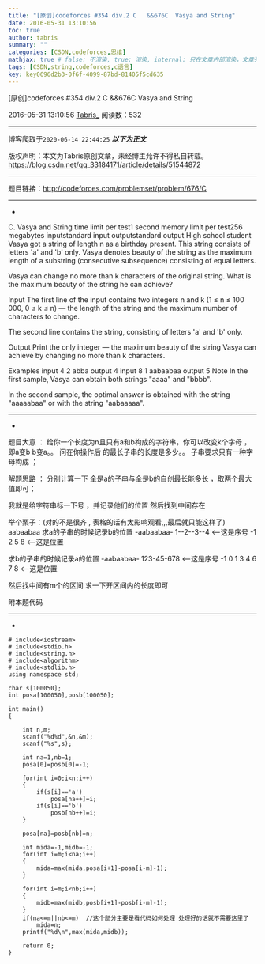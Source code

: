 ```yaml
---
title: "[原创]codeforces #354 div.2 C   &&676C  Vasya and String"
date: 2016-05-31 13:10:56
toc: true
author: tabris
summary: ""
categories: [CSDN,codeforces,思维]
mathjax: true # false: 不渲染, true: 渲染, internal: 只在文章内部渲染，文章列表中不渲染
tags: [CSDN,string,codeforces,c语言]
key: key0696d2b3-0f6f-4099-87bd-81405f5cd635
---
```


[原创]codeforces #354 div.2 C   &&676C  Vasya and String

2016-05-31 13:10:56  [Tabris_](https://me.csdn.net/qq_33184171) 阅读数：532

---

博客爬取于`2020-06-14 22:44:25`
***以下为正文***

版权声明：本文为Tabris原创文章，未经博主允许不得私自转载。
https://blog.csdn.net/qq_33184171/article/details/51544872

<!-- more -->

---

题目链接：http://codeforces.com/problemset/problem/676/C

------------------------------
-
C. Vasya and String
time limit per test1 second
memory limit per test256 megabytes
inputstandard input
outputstandard output
High school student Vasya got a string of length n as a birthday present. This string consists of letters 'a' and 'b' only. Vasya denotes beauty of the string as the maximum length of a substring (consecutive subsequence) consisting of equal letters.

Vasya can change no more than k characters of the original string. What is the maximum beauty of the string he can achieve?

Input
The first line of the input contains two integers n and k (1 ≤ n ≤ 100 000, 0 ≤ k ≤ n) — the length of the string and the maximum number of characters to change.

The second line contains the string, consisting of letters 'a' and 'b' only.

Output
Print the only integer — the maximum beauty of the string Vasya can achieve by changing no more than k characters.

Examples
input
4 2
abba
output
4
input
8 1
aabaabaa
output
5
Note
In the first sample, Vasya can obtain both strings "aaaa" and "bbbb".

In the second sample, the optimal answer is obtained with the string "aaaaabaa" or with the string "aabaaaaa".

--------------------------------------------
-

题目大意  ：
给你一个长度为n且只有a和b构成的字符串，你可以改变k个字母 ，即a变b b变a。。
问在你操作后 的最长子串的长度是多少。。
子串要求只有一种字母构成  ；

解题思路 ：
 分别计算一下 全是a的子串与全是b的自创最长能多长  ，取两个最大值即可；

 我就是给字符串标一下号  ，并记录他们的位置 然后找到中间存在

 举个栗子：(对的不是很齐 , 表格的话有太影响观看,,,最后就只能这样了)
 aabaabaa
  求a的子串的时候记录b的位置
 -aabaabaa-
 1--2--3--4              <--这是序号
 -1  2  5   8              <--这是位置

 求b的子串的时候记录a的位置
 -aabaabaa-
 123-45-678            <--这是序号
-1 0 1 3 4 6 7 8        <--这是位置

 然后找中间有m个的区间 求一下开区间内的长度即可


附本题代码

---------------------------------
-

```
# include<iostream>
# include<stdio.h>
# include<string.h>
# include<algorithm>
# include<stdlib.h>
using namespace std;

char s[100050];
int posa[100050],posb[100050];

int main()
{

    int n,m;
    scanf("%d%d",&n,&m);
    scanf("%s",s);

    int na=1,nb=1;
    posa[0]=posb[0]=-1;

    for(int i=0;i<n;i++)
    {
        if(s[i]=='a')
            posa[na++]=i;
        if(s[i]=='b')
            posb[nb++]=i;
    }

    posa[na]=posb[nb]=n;

    int mida=-1,midb=-1;
    for(int i=m;i<na;i++)
    {
        mida=max(mida,posa[i+1]-posa[i-m]-1);
    }

    for(int i=m;i<nb;i++)
    {
        midb=max(midb,posb[i+1]-posb[i-m]-1);
    }
    if(na<=m||nb<=m)  //这个部分主要是看代码如何处理 处理好的话就不需要这里了
        mida=n;
    printf("%d\n",max(mida,midb));

    return 0;
}

```

